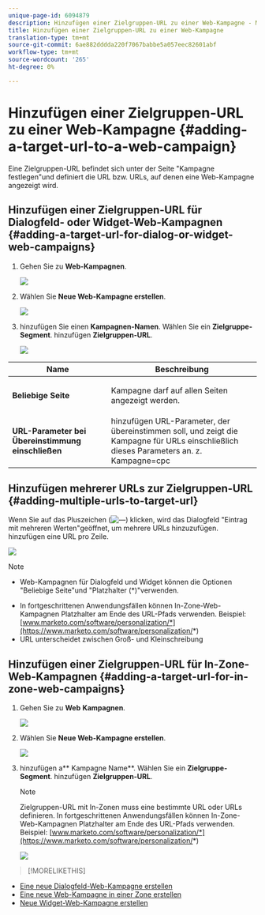 ```yaml
---
unique-page-id: 6094879
description: Hinzufügen einer Zielgruppen-URL zu einer Web-Kampagne - Marketing Docs - Produktdokumentation
title: Hinzufügen einer Zielgruppen-URL zu einer Web-Kampagne
translation-type: tm+mt
source-git-commit: 6ae882dddda220f7067babbe5a057eec82601abf
workflow-type: tm+mt
source-wordcount: '265'
ht-degree: 0%

---
```



# Hinzufügen einer Zielgruppen-URL zu einer Web-Kampagne {#adding-a-target-url-to-a-web-campaign}

Eine Zielgruppen-URL befindet sich unter der Seite &quot;Kampagne festlegen&quot;und definiert die URL bzw. URLs, auf denen eine Web-Kampagne angezeigt wird.

## Hinzufügen einer Zielgruppen-URL für Dialogfeld- oder Widget-Web-Kampagnen {#adding-a-target-url-for-dialog-or-widget-web-campaigns}

1. Gehen Sie zu **Web-Kampagnen**.

   ![](assets/web-campaigns-hand-5.jpg)

1. Wählen Sie **Neue Web-Kampagne erstellen**.

   ![](assets/create-new-web-campaign-hand.jpg)

1. hinzufügen Sie einen **Kampagnen-Namen**. Wählen Sie ein **Zielgruppe-Segment**. hinzufügen **Zielgruppen-URL**.

   ![](assets/set-web-campaign-hands.jpg)

<table> 
 <thead> 
  <tr> 
   <th colspan="1" rowspan="1">Name</th> 
   <th colspan="1" rowspan="1">Beschreibung</th> 
  </tr> 
 </thead> 
 <tbody> 
  <tr> 
   <td colspan="1" rowspan="1"><strong>Beliebige Seite</strong></td> 
   <td colspan="1" rowspan="1"><p>Kampagne darf auf allen Seiten angezeigt werden.</p></td> 
  </tr> 
  <tr> 
   <td colspan="1" rowspan="1"><p><strong>URL-Parameter bei Übereinstimmung einschließen</strong></p></td> 
   <td colspan="1" rowspan="1">hinzufügen URL-Parameter, der übereinstimmen soll, und zeigt die Kampagne für URLs einschließlich dieses Parameters an. z. Kampagne=cpc</td> 
  </tr> 
 </tbody> 
</table>

## Hinzufügen mehrerer URLs zur Zielgruppen-URL {#adding-multiple-urls-to-target-url}

Wenn Sie auf das Pluszeichen (![—](assets/image2015-2-18-8-3a40-3a59.png)) klicken, wird das Dialogfeld &quot;Eintrag mit mehreren Werten&quot;geöffnet, um mehrere URLs hinzuzufügen. hinzufügen eine URL pro Zeile.

![](assets/image2015-2-23-18-3a15-3a57.png)

>[!NOTE]
>
>
>* Web-Kampagnen für Dialogfeld und Widget können die Optionen &quot;Beliebige Seite&quot;und &quot;Platzhalter (*)&quot;verwenden.
* In fortgeschrittenen Anwendungsfällen können In-Zone-Web-Kampagnen Platzhalter am Ende des URL-Pfads verwenden. Beispiel: [www.marketo.com/software/personalization/*](https://www.marketo.com/software/personalization/*)
* URL unterscheidet zwischen Groß- und Kleinschreibung


## Hinzufügen einer Zielgruppen-URL für In-Zone-Web-Kampagnen {#adding-a-target-url-for-in-zone-web-campaigns}

1. Gehen Sie zu **Web** **Kampagnen**.

   ![](assets/web-campaigns-hand-5.jpg)

1. Wählen Sie **Neue Web-Kampagne erstellen**.

   ![](assets/create-new-web-campaign-hand.jpg)

1. hinzufügen a** Kampagne Name**. Wählen Sie ein **Zielgruppe-Segment**. hinzufügen **Zielgruppen-URL**.

   >[!NOTE]
   Zielgruppen-URL mit In-Zonen muss eine bestimmte URL oder URLs definieren. In fortgeschrittenen Anwendungsfällen können In-Zone-Web-Kampagnen Platzhalter am Ende des URL-Pfads verwenden. Beispiel: [www.marketo.com/software/personalization/*](https://www.marketo.com/software/personalization/*)

   ![](assets/set-web-campaign-multiple-hands.jpg)

>[!MORELIKETHIS]
* [Eine neue Dialogfeld-Web-Kampagne erstellen](create-a-new-dialog-web-campaign.md)
* [Eine neue Web-Kampagne in einer Zone erstellen](create-a-new-in-zone-web-campaign.md)
* [Neue Widget-Web-Kampagne erstellen](create-a-new-widget-web-campaign.md)

